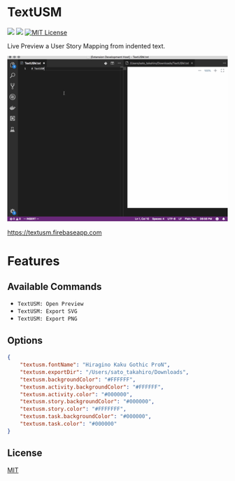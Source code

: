 # TextUSM

![](https://img.shields.io/badge/Release-v0.0.3-blue.svg?style=flat-square)
![](https://img.shields.io/badge/vscode-^1.33.0-blue.svg?style=flat-square)
[![MIT License](https://img.shields.io/badge/license-MIT-blue.svg?style=flat)](LICENSE)

Live Preview a User Story Mapping from indented text.

![image](./extension/vscode/img/textusm.gif)

https://textusm.firebaseapp.com

# Features

## Available Commands

-   `TextUSM: Open Preview`
-   `TextUSM: Export SVG`
-   `TextUSM: Export PNG`

## Options

```json
{
    "textusm.fontName": "Hiragino Kaku Gothic ProN",
    "textusm.exportDir": "/Users/sato_takahiro/Downloads",
    "textusm.backgroundColor": "#FFFFFF",
    "textusm.activity.backgroundColor": "#FFFFFF",
    "textusm.activity.color": "#000000",
    "textusm.story.backgroundColor": "#000000",
    "textusm.story.color": "#FFFFFFF",
    "textusm.task.backgroundColor": "#000000",
    "textusm.task.color": "#000000"
}
```

## License

[MIT](http://opensource.org/licenses/MIT)
